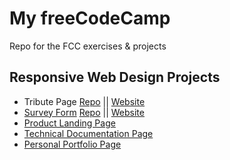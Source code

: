 # My freeCodeCamp
Repo for the FCC exercises &amp; projects

## Responsive Web Design Projects
* Tribute Page    [Repo](/Projects/Front-End/TributePage/) || [Website](https://rgomez90.github.io/my-free-code-camp/Projects/Front-End/TributePage/)
* [Survey Form]() [Repo](/Projects/Front-End/SurveyForm/) || [Website](https://rgomez90.github.io/my-free-code-camp/Projects/Front-End/TributePage/)
* [Product Landing Page]()
* [Technical Documentation Page]()
* [Personal Portfolio Page]()

